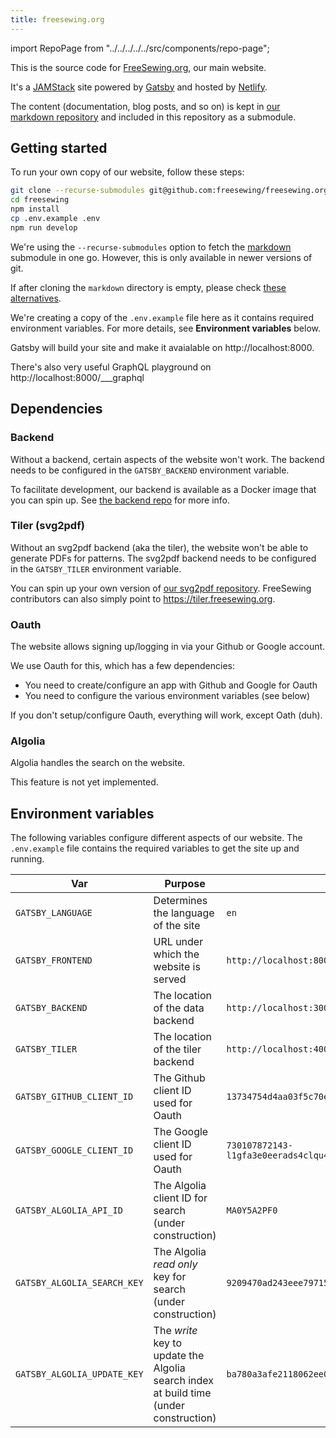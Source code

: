 ```yaml
---
title: freesewing.org
---
```


import RepoPage from "../../../../../src/components/repo-page";

<RepoPage repo="freesewing.org" />

This is the source code for [FreeSewing.org](https://freesewing.org), our main website.

It's a [JAMStack](https://jamstack.org/) site powered by [Gatsby](https://www.gatsbyjs.org/) and
hosted by [Netlify](https://www.netlify.com/).

The content (documentation, blog posts, and so on) is kept in [our markdown repository](/reference/repos/markdown) and
included in this repository as a submodule.

## Getting started

To run your own copy of our website, follow these steps:

```bash
git clone --recurse-submodules git@github.com:freesewing/freesewing.org.git
cd freesewing
npm install
cp .env.example .env
npm run develop
```

<Note>

We're using the `--recurse-submodules` option to fetch the [markdown](/reference/repos/markdown) submodule in one go.
However, this is only available in newer versions of git.

If after cloning the `markdown` directory is empty,
please check [these alternatives](https://stackoverflow.com/questions/3796927/how-to-git-clone-including-submodules).

</Note>


<Note>

We're creating a copy of the `.env.example` file here as it contains required environment variables.
For more details, see **Environment variables** below.

</Note>

Gatsby will build your site and make it avaialable on http://localhost:8000.

<Tip>

There's also very useful GraphQL playground on http://localhost:8000/\_\_\_graphql

</Tip>

## Dependencies

### Backend

Without a backend, certain aspects of the website won't work.
The backend needs to be configured in the `GATSBY_BACKEND` environment variable.

To facilitate development, our backend is available as a Docker image that you can spin up.
See [the backend repo](/reference/repos/backend) for more info.

### Tiler (svg2pdf)

Without an svg2pdf backend (aka the tiler), the website won't be able to generate PDFs for patterns.
The svg2pdf backend needs to be configured in the `GATSBY_TILER` environment variable.

You can spin up your own version of [our svg2pdf repository](/reference/repos/tile).
FreeSewing contributors can also simply point to https://tiler.freesewing.org.

### Oauth

The website allows signing up/logging in via your Github or Google account.

We use Oauth for this, which has a few dependencies:

 - You need to create/configure an app with Github and Google for Oauth
 - You need to configure the various environment variables (see below)

If you don't setup/configure Oauth, everything will work, except Oath (duh).

### Algolia

Algolia handles the search on the website.

<Warning>

This feature is not yet implemented.

</Warning>

## Environment variables

The following variables configure different aspects of our website.
The `.env.example` file contains the required variables to get the site up and running.

| Var    | Purpose | Example |
|--------|---------|---------|
| `GATSBY_LANGUAGE` | Determines the language of the site | `en` |
| `GATSBY_FRONTEND` | URL under which the website is served | `http://localhost:8000/` |
| `GATSBY_BACKEND` | The location of the data backend | `http://localhost:3000/` |
| `GATSBY_TILER` | The location of the tiler backend | `http://localhost:4000/` |
| `GATSBY_GITHUB_CLIENT_ID` | The Github client ID used for Oauth | `13734754d4aa03f5c70e` |
| `GATSBY_GOOGLE_CLIENT_ID` | The Google client ID used for Oauth | `730107872143-l1gfa3e0eerads4clqu458pblgpnu54h.apps.googleusercontent.com` |
| `GATSBY_ALGOLIA_API_ID` | The Algolia client ID for search (under construction) | `MA0Y5A2PF0` |
| `GATSBY_ALGOLIA_SEARCH_KEY` | The Algolia *read only* key for search (under construction) | `9209470ad243eee797156aa2874d886c` |
| `GATSBY_ALGOLIA_UPDATE_KEY` | The *write* key to update the Algolia search index at build time (under construction) | `ba780a3afe2118062ee08ea4fb54c097` |


